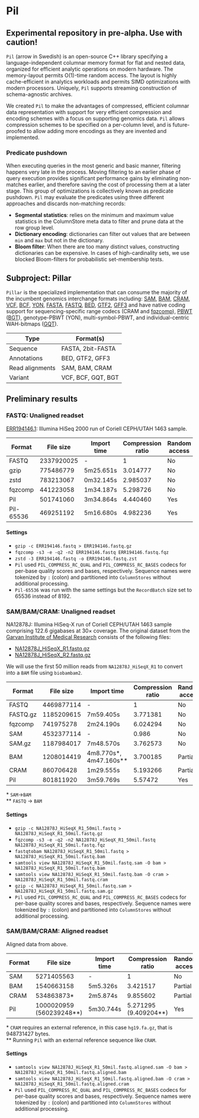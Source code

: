 # Pil

## Experimental repository in pre-alpha. Use with caution!

`Pil` (arrow in Swedish) is an open-source C++ library specifying a language-independent columnar memory format for flat and nested data, organized for efficient analytic operations on modern hardware. The memory-layout permits O(1)-time random access. The layout is highly cache-efficient in analytics workloads and permits SIMD optimizations with modern processors. Uniquely, `Pil` supports streaming construction of schema-agnostic archives.

We created `Pil` to make the advantages of compressed, efficient columnar data representation with support for very efficient compression and encoding schemes with a focus on supporting genomics data. `Pil` allows compression schemes to be specified on a per-column level, and is future-proofed to allow adding more encodings as they are invented and implemented.

### Predicate pushdown

When executing queries in the most generic and basic manner, filtering happens very late in the process. Moving filtering to an earlier phase of query execution provides significant performance gains by eliminating non-matches earlier, and therefore saving the cost of processing them at a later stage. This group of optimizations is collectively known as predicate pushdown. `Pil` may evaluate the predicates using three different approaches and discards non-matching records:

* **Segmental statistics**: relies on the minimum and maximum value statistics in the ColumnStore meta data to filter and prune data at the row group level.
* **Dictionary encoding**: dictionaries can filter out values that are between `min` and `max` but not in the dictionary.
* **Bloom filter**: When there are too many distinct values, constructing dictionaries can be expensive. In cases of high-cardinality sets, we use blocked Bloom-filters for probabilistic set-membership tests.

## Subproject: Pillar


`Pillar` is the specialized implementation that can consume the majority of the incumbent genomics interchange formats including: [SAM](htsspec), [BAM](htsspec), [CRAM](htsspec), [VCF](htsspec), [BCF](htsspec), [YON](https://github.com/mklarqvist/tachyon), [FASTA](https://en.wikipedia.org/wiki/FASTA_format), [FASTQ](https://academic.oup.com/nar/article/38/6/1767/3112533), [BED](https://www.ensembl.org/info/website/upload/bed.html), [GTF2](https://www.ensembl.org/info/website/upload/gff.html), [GFF3](https://www.ensembl.org/info/website/upload/gff3.html) and have native coding support for sequencing-specific range codecs (CRAM and [fqzcomp](https://github.com/jkbonfield/fqzcomp)), [PBWT](https://github.com/richarddurbin/pbwt) ([BGT](https://github.com/lh3/bgt)), genotype-PBWT (YON), multi-symbol-PBWT, and individual-centric WAH-bitmaps ([GQT](https://github.com/ryanlayer/gqt)).

| Type            | Format(s)          |
|-----------------|--------------------|
| Sequence        | FASTA, 2bit-FASTA  |
| Annotations     | BED, GTF2, GFF3    |
| Read alignments | SAM, BAM, CRAM     |
| Variant         | VCF, BCF, GQT, BGT |

## Preliminary results

### FASTQ: Unaligned readset

[ERR194146.1](https://trace.ncbi.nlm.nih.gov/Traces/sra/?run=ERR194146): Illumina HiSeq 2000 run of Coriell CEPH/UTAH 1463 sample.

| Format  | File size  | Import time | Compression ratio |  Random access |
|---------|------------|-------------|-------------------|----------------|
| FASTQ   | 2337920025 | -           | 1                 | No             |
| gzip    | 775486779  | 5m25.651s   | 3.014777          | No             |
| zstd    | 783213067  | 0m32.145s   | 2.985037          | No             |
| fqzcomp | 441223058  | 1m34.187s   | 5.298726          | No             |
| Pil     | 501741060  | 3m34.864s   | 4.440460          | Yes            |
| Pil-65536     | 469251192  | 5m16.680s   | 4.982236          | Yes            |

#### Settings

* `gzip -c ERR194146.fastq > ERR194146.fastq.gz`
* `fqzcomp -s3 -e -q2 -n2 ERR194146.fastq ERR194146.fastq.fqz`
* `zstd -3 ERR194146.fastq -o ERR194146.fastq.zst`
* `Pil` used `PIL_COMPRESS_RC_QUAL` and `PIL_COMPRESS_RC_BASES` codecs for per-base quality scores and bases, respectively. Sequence names were tokenized by `:` (colon) and partitioned into `ColumnStores` without additional processing.
* `Pil-65536` was run with the same settings but the `RecordBatch` size set to 65536 instead of 8192.

### SAM/BAM/CRAM: Unaligned readset

NA12878J: Illumina HiSeq-X run of Coriell CEPH/UTAH 1463 sample comprising 122.6 gigabases at 30× coverage. The original dataset from the [Garvan Institute of Medical Research](http://www.garvan.org.au/) consists of the following files:

* [NA12878J_HiSeqX_R1.fastq.gz](https://dnanexus-rnd.s3.amazonaws.com/NA12878-xten/reads/NA12878J_HiSeqX_R1.fastq.gz)
* [NA12878J_HiSeqX_R2.fastq.gz](https://dnanexus-rnd.s3.amazonaws.com/NA12878-xten/reads/NA12878J_HiSeqX_R2.fastq.gz)

We will use the first 50 million reads from `NA12878J_HiSeqX_R1` to convert into a `BAM` file using `biobambam2`.

| Format   | File size  | Import time            | Compression ratio | Random access |
|----------|------------|------------------------|-------------------|---------------|
| FASTQ    | 4469877114 | -                      | 1                 | No            |
| FASTQ.gz | 1185209615 | 7m59.405s              | 3.771381          | No            |
| fqzcomp  | 741975278  | 2m24.190s              | 6.024294          | No            |
| SAM      | 4532377114 | -                      | 0.986             | No            |
| SAM.gz   | 1187984017 | 7m48.570s              | 3.762573          | No            |
| BAM      | 1208014419 | 4m8.770s*, 4m47.160s** | 3.700185          | Partial       |
| CRAM     | 860706428  | 1m29.555s              | 5.193266          | Partial       |
| Pil      | 801811920  | 3m59.769s              | 5.57472           | Yes           |

\* `SAM`->`BAM`  
\*\* `FASTQ` -> `BAM`

#### Settings

* `gzip -c NA12878J_HiSeqX_R1_50mil.fastq > NA12878J_HiSeqX_R1_50mil.fastq.gz`
* `fqzcomp -s3 -e -q2 -n2 NA12878J_HiSeqX_R1_50mil.fastq NA12878J_HiSeqX_R1_50mil.fastq.fqz`
* `fastqtobam NA12878J_HiSeqX_R1_50mil.fastq > NA12878J_HiSeqX_R1_50mil.fastq.bam`
* `samtools view NA12878J_HiSeqX_R1_50mil.fastq.sam -O bam > NA12878J_HiSeqX_R1_50mil.fastq.bam`
* `samtools view NA12878J_HiSeqX_R1_50mil.fastq.bam -O cram > NA12878J_HiSeqX_R1_50mil.fastq.cram`
* `gzip -c NA12878J_HiSeqX_R1_50mil.fastq.sam > NA12878J_HiSeqX_R1_50mil.fastq.sam.gz`
* `Pil` used `PIL_COMPRESS_RC_QUAL` and `PIL_COMPRESS_RC_BASES` codecs for per-base quality scores and bases, respectively. Sequence names were tokenized by `:` (colon) and partitioned into `ColumnStores` without additional processing.

### SAM/BAM/CRAM: Aligned readset

Aligned data from above.

| Format | File size              | Import time | Compression ratio   | Random access |
|--------|------------------------|-------------|---------------------|---------------|
| SAM    | 5271405563             | -           | 1                   | No            |
| BAM    | 1540663158             | 5m5.326s    | 3.421517            | Partial       |
| CRAM   | 534863873*             | 2m5.874s    | 9.855602            | Partial       |
| Pil    | 1000020959 (560239248**) | 5m30.744s   | 5.271295 (9.409204**) | Yes           |

\* `CRAM` requires an external reference, in this case `hg19.fa.gz`, that is 948731427 bytes.  
\*\* Running `Pil` with an external reference sequence like `CRAM`.

#### Settings


* `samtools view NA12878J_HiSeqX_R1_50mil.fastq.aligned.sam -O bam > NA12878J_HiSeqX_R1_50mil.fastq.aligned.bam`
* `samtools view NA12878J_HiSeqX_R1_50mil.fastq.aligned.bam -O cram > NA12878J_HiSeqX_R1_50mil.fastq.aligned.cram`
* `Pil` used `PIL_COMPRESS_RC_QUAL` and `PIL_COMPRESS_RC_BASES` codecs for per-base quality scores and bases, respectively. Sequence names were tokenized by `:` (colon) and partitioned into `ColumnStores` without additional processing.


[htsspec]: https://github.com/samtools/hts-specs